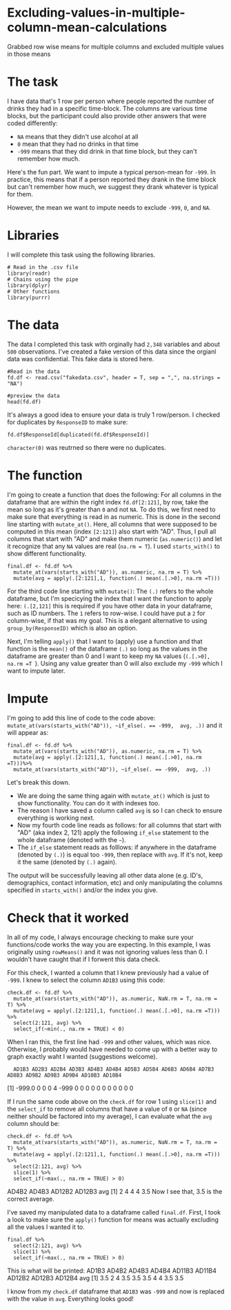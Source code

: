 # Excluding-values-in-multiple-column-mean-calculations
Grabbed row wise means for multiple columns and excluded multiple values in those means

# The task
I have data that's 1 row per person where people reported the number of drinks they had in a specific time-block. The columns are various time blocks, but the participant could also provide other answers that were coded differently:
* ```NA``` means that they didn't use alcohol at all
* ```0``` mean that they had no drinks in that time
* ```-999``` means that they did drink in that time block, but they can't remember how much. 

Here's the fun part. We want to impute a typical person-mean for ```-999```. In practice, this means that if a person reported they drank in the time block but can't remember how much, we suggest they drank whatever is typical for them. 

However, the mean we want to impute needs to exclude ```-999```, ```0```, and ```NA```.

# Libraries
I will complete this task using the following libraries.
```
# Read in the .csv file
library(readr)
# Chains using the pipe
library(dplyr)
# Other functions
library(purrr)
```
# The data
The data I completed this task with orginally had `2,348` variables and about `500` observations. I've created a fake version of this data since the orgianl data was confidential. This fake data is stored here. 

```
#Read in the data
fd.df <- read.csv("fakedata.csv", header = T, sep = ",", na.strings = "NA")

#preview the data
head(fd.df)
```
It's always a good idea to ensure your data is truly 1 row/person. I checked for duplicates by ```ResponseID``` to make sure:
```
fd.df$ResponseId[duplicated(fd.df$ResponseId)]
```
```character(0)``` was reutrned so there were no duplicates. 

# The function

I'm going to create a function that does the following:
For all columns in the dataframe that are within the right index ```fd.df[2:121]```, by row, take the mean so long as it's greater than ```0``` and not ```NA```. 
To do this, we first need to make sure that everything is read in as numeric. This is done in the second line starting with ```mutate_at()```. Here, all columns that were supposed to be computed in this mean (index `[2:121]`) also start with "AD". Thus, I pull all columns that start with "AD" and make them numeric (```as.numeric()```) and let it recognize that any ```NA``` values are real (```na.rm = T```). I used `starts_with()` to show different functionality. 
```
final.df <- fd.df %>% 
  mutate_at(vars(starts_with("AD")), as.numeric, na.rm = T) %>%
  mutate(avg = apply(.[2:121],1, function(.) mean(.[.>0], na.rm =T)))
```
For the third code line starting with ```mutate()```: The ```(.)``` refers to the whole dataframe, but I'm specicying the index that I want the function to apply here: ```(.[2,121]``` this is required if you have other data in your dataframe, such as ID numbers. The ```1``` refers to row-wise. I could have put a ```2``` for column-wise, if that was my goal. This is a elegant alternative to using ```group_by(ResponseID)``` which is also an option. 

Next, I'm telling ```apply()``` that I want to (apply) use a function and that function is the ```mean()``` of the dataframe ```(.)``` so long as the values in the dataframe are greater than 0 and I want to keep my ```NA``` values (```(.[.>0], na.rm =T ```). Using any value greater than 0 will also exclude my ```-999``` which I want to impute later. 

# Impute

I'm going to add this line of code to the code above: ``` mutate_at(vars(starts_with("AD")), ~if_else(. == -999,  avg, .))```
and it will appear as:
```
final.df <- fd.df %>% 
  mutate_at(vars(starts_with("AD")), as.numeric, na.rm = T) %>%
  mutate(avg = apply(.[2:121],1, function(.) mean(.[.>0], na.rm =T)))%>%
  mutate_at(vars(starts_with("AD")), ~if_else(. == -999,  avg, .))
```
Let's break this down. 
* We are doing the same thing again with ```mutate_at()``` which is just to show functionality. You can do it with indexes too. 
* The reason I have saved a column called `avg` is so I can check to ensure everything is working next. 
* Now my fourth code line reads as follows: for all columns that start with "AD" (aka index 2, 121) apply the following `if_else` statement to the whole dataframe (denoted with the `~`). 
* The `if_else` statement reads as folllows: if anywhere in the dataframe (denoted by `(.)`) is equal too `-999`, then replace with `avg`. If it's not, keep it the same (denoted by `(.)` again). 

The output will be successfully leaving all other data alone (e.g. ID's, demographics, contact information, etc) and only manipulating the columns specified in `starts_with()` and/or the index you give. 

# Check that it worked
In all of my code, I always encourage checking to make sure your functions/code works the way you are expecting. In this example, I was originally using `rowMeans()` and it was not ignoring values less than 0. I wouldn't have caught that if I forwent this data check. 

For this check, I wanted a column that I knew previously had a value of `-999`. I knew to select the column `AD1B3` using this code:
```
check.df <- fd.df %>% 
  mutate_at(vars(starts_with("AD")), as.numeric, NaN.rm = T, na.rm = T) %>% 
  mutate(avg = apply(.[2:121],1, function(.) mean(.[.>0], na.rm =T))) %>%
  select(2:121, avg) %>% 
  select_if(~min(., na.rm = TRUE) < 0) 
```
When I ran this, the first line had ```-999``` and other values, which was nice.  Otherwise, I probably would have needed to come up with a better way to graph exactly waht I wanted (suggestions welcome). 

      AD1B3 AD2B3 AD2B4 AD3B3 AD4B3 AD4B4 AD5B3 AD5B4 AD6B3 AD6B4 AD7B3 AD8B3 AD9B2 AD9B3 AD9B4 AD10B3 AD10B4
[1]  -999.0     0     0     0     4  -999     0     0     0     0     0     0     0     0     0      0      0

If I run the same code above on the ```check.df``` for row 1 using ```slice(1)``` and the ```select_if``` to remove all columns that have a value of `0` or `NA` (since neither should be factored into my average), I can evaluate what the ```avg``` column should be:

```
check.df <- fd.df %>% 
  mutate_at(vars(starts_with("AD")), as.numeric, NaN.rm = T, na.rm = T) %>% 
  mutate(avg = apply(.[2:121],1, function(.) mean(.[.>0], na.rm =T))) %>%
  select(2:121, avg) %>% 
  slice(1) %>%
  select_if(~max(., na.rm = TRUE) > 0)  
  ```
  
   AD4B2  AD4B3 AD12B2 AD12B3 avg
[1]     2     4      4      4  3.5
Now I see that, 3.5 is the correct average. 

I've saved my manipulated data to a dataframe called `final.df`. First, I took a look to make sure the `apply()` function for means was actually excluding all the values I wanted it to. 
```
final.df %>% 
  select(2:121, avg) %>%
  slice(1) %>%
  select_if(~max(., na.rm = TRUE) > 0)
```

This is what will be printed:
    AD1B3 AD4B2 AD4B3 AD4B4 AD11B3 AD11B4 AD12B2 AD12B3 AD12B4 avg
[1]   3.5     2     4   3.5    3.5    3.5      4      4    3.5 3.5

I know from my ```check.df``` dataframe that `AD1B3` was `-999` and now is replaced with the value in ```avg```. Everything looks good!
